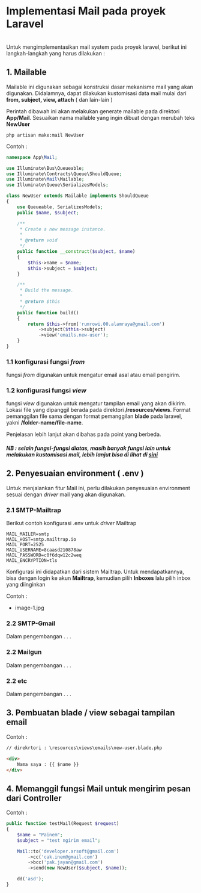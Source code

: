 # Implementasi Mail pada proyek Laravel
<br />
Untuk mengimplementasikan mail system pada proyek laravel, berikut ini langkah-langkah yang harus dilakukan :
<br />

## 1. Mailable
<p>Mailable ini digunakan sebagai konstruksi dasar mekanisme mail yang akan digunakan. Didalamnya, dapat dilakukan kustomisasi data mail mulai dari  <b>from, subject, view, attach</b> ( dan lain-lain )</p>
<p>Perintah dibawah ini akan melakukan generate mailable pada direktori <b>App/Mail</b>. Sesuaikan nama mailable yang ingin dibuat dengan merubah teks <b>NewUser</b></p>

```
php artisan make:mail NewUser
```

Contoh :

```php
namespace App\Mail;

use Illuminate\Bus\Queueable;
use Illuminate\Contracts\Queue\ShouldQueue;
use Illuminate\Mail\Mailable;
use Illuminate\Queue\SerializesModels;

class NewUser extends Mailable implements ShouldQueue
{
    use Queueable, SerializesModels;
    public $name, $subject;

    /**
     * Create a new message instance.
     *
     * @return void
     */
    public function __construct($subject, $name)
    {
        $this->name = $name;
        $this->subject = $subject;
    }

    /**
     * Build the message.
     *
     * @return $this
     */
    public function build()
    {
        return $this->from('rumrowi.00.alamraya@gmail.com')
            ->subject($this->subject)
            ->view('emails.new-user');
    }
}

```

### 1.1 konfigurasi fungsi <i>from</i>
<p>fungsi <i>from</i> digunakan untuk mengatur email asal atau email pengirim.</p>

### 1.2 konfigurasi fungsi <i>view</i>
<p>fungsi <i>view</i> digunakan untuk mengatur tampilan email yang akan dikirim. Lokasi file yang dipanggil berada pada direktori <b>/resources/views</b>. Format pemanggilan file sama dengan format pemanggilan <b>blade</b> pada laravel, yakni <b>/folder-name/file-name</b>.
<p>Penjelasan lebih lanjut akan dibahas pada point yang berbeda.</p>

##### NB : selain fungsi-fungsi diatas, masih banyak fungsi lain untuk melakukan kustomisasi mail, lebih lanjut bisa di lihat di <a href="https://laravel.com/docs/8.x/mail" target="_blank">sini</a>

## 2. Penyesuaian environment ( .env )
<p>Untuk menjalankan fitur Mail ini, perlu dilakukan penyesuaian environment sesuai dengan <i>driver</i> mail yang akan digunakan.</p>

### 2.1 SMTP-Mailtrap
<p>Berikut contoh konfigurasi .env untuk <i>driver</i> Mailtrap</p>

```env
MAIL_MAILER=smtp
MAIL_HOST=smtp.mailtrap.io
MAIL_PORT=2525
MAIL_USERNAME=8caasd210878aw
MAIL_PASSWORD=c0f6dqw12c2weq
MAIL_ENCRYPTION=tls
```

<p>
Konfigurasi ini didapatkan dari sistem Mailtrap. Untuk mendapatkannya, bisa dengan login ke akun <b>Mailtrap</b>, kemudian pilih <b>Inboxes</b> lalu pilih inbox yang diinginkan
</p>

Contoh :
* image-1.jpg

### 2.2 SMTP-Gmail
<p>
Dalam pengembangan . . .
</p>

### 2.2 Mailgun
<p>
Dalam pengembangan . . .
</p>

### 2.2 etc
<p>
Dalam pengembangan . . .
</p>

## 3. Pembuatan blade / view sebagai tampilan email
<p></p>

Contoh :
```html
// direkrtori : \resources\views\emails\new-user.blade.php

<div>
    Nama saya : {{ $name }}
</div>
```

## 4. Memanggil fungsi Mail untuk mengirim pesan dari Controller
<p></p>

Contoh :

```php
public function testMail(Request $request)
{
	$name = "Painem";
    $subject = "test ngirim email";

    Mail::to('developer.arsoft@gmail.com')
    	->cc('cak.inem@gmail.com')
        ->bcc('pak.jayan@gmail.com')
        ->send(new NewUser($subject, $name));

	dd('asd');
}
```

